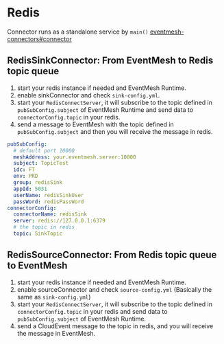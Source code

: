 # Redis

Connector runs as a standalone service by `main()` [eventmesh-connectors#connector](https://github.com/apache/eventmesh/tree/master/eventmesh-connectors#connector)

## RedisSinkConnector: From EventMesh to Redis topic queue

1. start your redis instance if needed and EventMesh Runtime.
2. enable sinkConnector and check `sink-config.yml`.
3. start your `RedisConnectServer`, it will subscribe to the topic defined in `pubSubConfig.subject` of EventMesh Runtime and send data to `connectorConfig.topic` in your redis.
4. send a message to EventMesh with the topic defined in `pubSubConfig.subject` and then you will receive the message in redis.

```yaml
pubSubConfig:  
  # default port 10000
  meshAddress: your.eventmesh.server:10000  
  subject: TopicTest  
  idc: FT  
  env: PRD
  group: redisSink
  appId: 5031
  userName: redisSinkUser
  passWord: redisPassWord
connectorConfig:
  connectorName: redisSink
  server: redis://127.0.0.1:6379
  # the topic in redis
  topic: SinkTopic
```

## RedisSourceConnector: From Redis topic queue to EventMesh

1. start your redis instance if needed and EventMesh Runtime.
2. enable sourceConnector and check `source-config.yml` (Basically the same as `sink-config.yml`)
3. start your `RedisConnectServer`, it will subscribe to the topic defined in `connectorConfig.topic` in your redis and send data to `pubSubConfig.subject` of EventMesh Runtime.
4. send a CloudEvent message to the topic in redis, and you will receive the message in EventMesh.